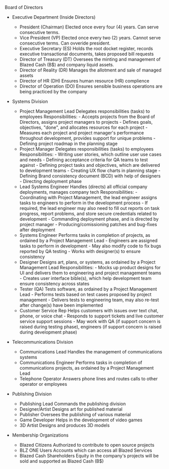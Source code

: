 Board of Directors
- Executive Department (Inside Directors)
	* President 			(Chairman)	Elected once every four (4) years. Can serve consecutive terms.
	* Vice President		(VP)		Elected once every two (2) years. Cannot serve consecutive terms. Can ovveride president.
	* Executive Secretary	(ES)		Holds the root docket register, records executive transactional documents, takes proposed bill requests
	* Director of Treasury  (DT)		Oversees the minting and management of Blazed Cash (B$) and company liquid assets.
	* Director of Reality   (DR)		Manages the allotment and sale of managed assets
	* Director of HR		(DH)		Ensures human resource (HR) complience
	* Director of Operation	(DO)		Ensures sensible business operations are being practiced by the company
	
- Systems Division
	* Project Management Lead			Delegates responsibilities (tasks) to employees
		Responsibilities:
			- Accepts projects from the Board of Directors, assigns project managers to projects
			- Defines goals, objectives, "done", and allocates resources for each project
			- Measures each project and project manager's performance throughout development, provides support for unique problems
			- Defining project roadmap in the planning stage
	* Project Manager					Delegates responsibilities (tasks) to employees
		Responsibilities:
			- Writing user stories, which outline user use cases and needs
			- Defining acceptance criteria for QA teams to test against
			- Defining project tasks and objectives, which are delivered to development teams
			- Creating UX flow charts in planning stage
			- Defining Brand consistency document (BCD) with help of designers
			- Directing deployment phase
	* Lead Systems Engineer				Handles (directs) all official company deployments, manages company tech
		Responsibilities:
			- Coordinating with Project Management, the lead engineer assigns tasks to engineers to perform in the development process
			- If required, the lead engineer may also need to fill out reports on task progress, report problems, and store secure credentials related to development
			- Commanding deployment phase, and is directed by project manager
			- Producing/comissioning patches and bug-fixes after deployment
	* Systems Engineer					Performs tasks in completion of projects, as ordained by a Project Management Lead
			- Engineers are assigned tasks to perform in development
			- May also modify code to fix bugs reported by QA testing
			- Works with designer(s) to ensure consistency
	* Designer							Designs art, plans, or systems, as ordained by a Project Management Lead
		Responsibilities:
			- Mocks up product designs for UI and delivers them to engineering and project management teams
			- Creates user interface bible(s), which help development team ensure consistency across states
	* Tester (QA)						Tests software, as ordained by a Project Management Lead
			- Performs tests based on test cases proposed by project management
			- Delivers tests to engineering team, may also re-test after change(s) have been implemented
	* Customer Service Rep				Helps customers with issues over text chat, phone, or voice chat
			- Responds to support tickets and live customer service support sessions
			- May work with QA (if support concern is raised during testing phase), engineers (if support concern is raised during development phase)
	
- Telecommunications Division
	* Communications Lead				Handles the management of communications systems
	* Communications Engineer			Performs tasks in completion of communications projects, as ordained by a Project Management Lead
	* Telephone Operator				Answers phone lines and routes calls to other operator or employees
	
- Publishing Division
	* Publishing Lead					Commands the publishing division
	* Designer/Artist					Designs art for published material
	* Publisher							Oversees the publishing of various material
	* Game Developer					Helps in the development of video games
	* 3D Artist							Designs and produces 3D models

- Membership Organizations
	* Blazed Citizens					Authorized to contribute to open source projects
	* BLZ ONE Users						Accounts which can access all Blazed Services
	* Blazed Cash Shareholders			Equity in the company's projects will be sold and supported as Blazed Cash (B$)